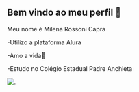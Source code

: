 ## Bem vindo ao meu perfil 🤍

Meu nome é Milena Rossoni Capra

-Utilizo a plataforma Alura

-Amo a vida🥰

-Estudo no Colégio Estadual Padre Anchieta

![.](https://media1.tenor.com/m/7UEIbMOFac4AAAAC/mmm-morro.gif)
